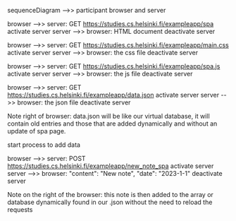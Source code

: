 sequenceDiagram -->> participant browser and server

browser -->> server: GET https://studies.cs.helsinki.fi/exampleapp/spa
activate server
server -->> browser: HTML document
deactivate server

browser -->> server: GET https://studies.cs.helsinki.fi/exampleapp/main.css
activate server
server -->> browser: the css file
deactivate server

browser -->> server: GET https://studies.cs.helsinki.fi/exampleapp/spa.js
activate server
server -->> browser: the js file
deactivate server

browser -->> server: GET https://studies.cs.helsinki.fi/exampleapp/data.json
activate server
server -->> browser: the json file
deactivate server

Note right of browser: data.json will be like our virtual database, it will contain old entries and those that are added dynamically and without an update of spa page.

start process to add data

browser -->> server: POST https://studies.cs.helsinki.fi/exampleapp/new_note_spa
activate server
server -->> browser: "content": "New note", "date": "2023-1-1"
deactivate server

Note on the right of the browser: this note is then added to the array or database dynamically found in our .json without the need to reload the requests
